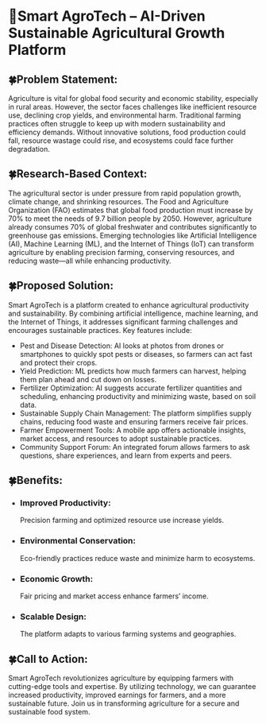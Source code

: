 <h1>🌱Smart AgroTech – AI-Driven Sustainable Agricultural Growth Platform</h1>
<p><h2>🍀Problem Statement:</h2> Agriculture is vital for global food security and economic stability, especially in rural areas. However, the sector faces challenges like inefficient resource use, declining crop yields, and environmental harm. Traditional farming practices often struggle to keep up with modern sustainability and efficiency demands. Without innovative solutions, food production could fall, resource wastage could rise, and ecosystems could face further degradation.</p>
<p><h2>🍀Research-Based Context:</h2> The agricultural sector is under pressure from rapid population growth, climate change, and shrinking resources. The Food and Agriculture Organization (FAO) estimates that global food production must increase by 70% to meet the needs of 9.7 billion people by 2050. However, agriculture already consumes 70% of global freshwater and contributes significantly to greenhouse gas emissions. Emerging technologies like Artificial Intelligence (AI), Machine Learning (ML), and the Internet of Things (IoT) can transform agriculture by enabling precision farming, conserving resources, and reducing waste—all while enhancing productivity.</p>
<p><h2>🍀Proposed Solution: </h2>
Smart AgroTech is a platform created to enhance agricultural productivity and sustainability. By combining artificial intelligence, machine learning, and the Internet of Things, it addresses significant farming challenges and encourages sustainable practices. Key features include:
<ul>
<li>Pest and Disease Detection: AI looks at photos from drones or smartphones to quickly spot pests or diseases, so farmers can act fast and protect their crops.</li>	
<li>Yield Prediction: ML predicts how much farmers can harvest, helping them plan ahead and cut down on losses.</li>
<li>Fertilizer Optimization: AI suggests accurate fertilizer quantities and scheduling, enhancing productivity and minimizing waste, based on soil data.</li>
<li>Sustainable Supply Chain Management: The platform simplifies supply chains, reducing food waste and ensuring farmers receive fair prices.</li>
<li>Farmer Empowerment Tools: A mobile app offers actionable insights, market access, and resources to adopt sustainable practices.</li>
<li>Community Support Forum: An integrated forum allows farmers to ask questions, share experiences, and learn from experts and peers.</li>
</ul>
</p>
<p><h2>🍀Benefits:</h2>
  <ul>
<li><h3>Improved Productivity: </h3>Precision farming and optimized resource use increase yields.</li>
<li><h3>Environmental Conservation:</h3> Eco-friendly practices reduce waste and minimize harm to ecosystems.</li>
<li><h3>Economic Growth:</h3> Fair pricing and market access enhance farmers’ income.</li>
<li><h3>Scalable Design:</h3> The platform adapts to various farming systems and geographies.</li>
</ul>
</p>
<p><h2>🍀Call to Action: </h2>Smart AgroTech revolutionizes agriculture by equipping farmers with cutting-edge tools and expertise. By utilizing technology, we can guarantee increased productivity, improved earnings for farmers, and a more sustainable future. Join us in transforming agriculture for a secure and sustainable food system.
</p>
